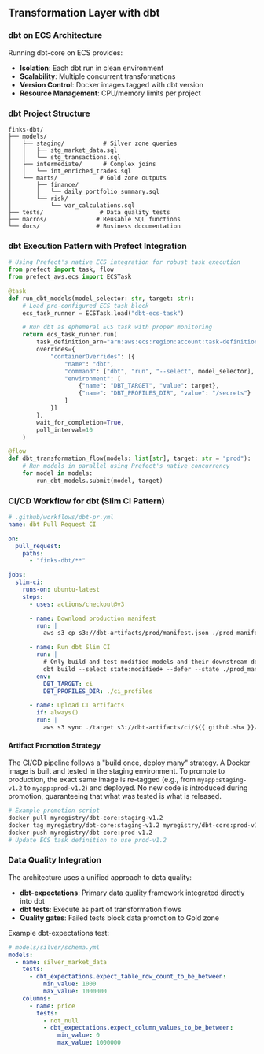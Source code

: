 ## Transformation Layer with dbt

### dbt on ECS Architecture

Running dbt-core on ECS provides:

- **Isolation**: Each dbt run in clean environment
- **Scalability**: Multiple concurrent transformations
- **Version Control**: Docker images tagged with dbt version
- **Resource Management**: CPU/memory limits per project

### dbt Project Structure

```
finks-dbt/
├── models/
│   ├── staging/           # Silver zone queries
│   │   ├── stg_market_data.sql
│   │   └── stg_transactions.sql
│   ├── intermediate/      # Complex joins
│   │   └── int_enriched_trades.sql
│   └── marts/            # Gold zone outputs
│       ├── finance/
│       │   └── daily_portfolio_summary.sql
│       └── risk/
│           └── var_calculations.sql
├── tests/                # Data quality tests
├── macros/              # Reusable SQL functions
└── docs/                # Business documentation
```

### dbt Execution Pattern with Prefect Integration

```python
# Using Prefect's native ECS integration for robust task execution
from prefect import task, flow
from prefect_aws.ecs import ECSTask

@task
def run_dbt_models(model_selector: str, target: str):
    # Load pre-configured ECS task block
    ecs_task_runner = ECSTask.load("dbt-ecs-task")

    # Run dbt as ephemeral ECS task with proper monitoring
    return ecs_task_runner.run(
        task_definition_arn="arn:aws:ecs:region:account:task-definition/dbt-core-task",
        overrides={
            "containerOverrides": [{
                "name": "dbt",
                "command": ["dbt", "run", "--select", model_selector],
                "environment": [
                    {"name": "DBT_TARGET", "value": target},
                    {"name": "DBT_PROFILES_DIR", "value": "/secrets"}
                ]
            }]
        },
        wait_for_completion=True,
        poll_interval=10
    )

@flow
def dbt_transformation_flow(models: list[str], target: str = "prod"):
    # Run models in parallel using Prefect's native concurrency
    for model in models:
        run_dbt_models.submit(model, target)
```

### CI/CD Workflow for dbt (Slim CI Pattern)

```yaml
# .github/workflows/dbt-pr.yml
name: dbt Pull Request CI

on:
  pull_request:
    paths:
      - "finks-dbt/**"

jobs:
  slim-ci:
    runs-on: ubuntu-latest
    steps:
      - uses: actions/checkout@v3

      - name: Download production manifest
        run: |
          aws s3 cp s3://dbt-artifacts/prod/manifest.json ./prod_manifest.json

      - name: Run dbt Slim CI
        run: |
          # Only build and test modified models and their downstream dependencies
          dbt build --select state:modified+ --defer --state ./prod_manifest
        env:
          DBT_TARGET: ci
          DBT_PROFILES_DIR: ./ci_profiles

      - name: Upload CI artifacts
        if: always()
        run: |
          aws s3 sync ./target s3://dbt-artifacts/ci/${{ github.sha }}/
```

#### Artifact Promotion Strategy

The CI/CD pipeline follows a "build once, deploy many" strategy. A Docker image is built and tested in the staging environment. To promote to production, the exact same image is re-tagged (e.g., from `myapp:staging-v1.2` to `myapp:prod-v1.2`) and deployed. No new code is introduced during promotion, guaranteeing that what was tested is what is released.

```bash
# Example promotion script
docker pull myregistry/dbt-core:staging-v1.2
docker tag myregistry/dbt-core:staging-v1.2 myregistry/dbt-core:prod-v1.2
docker push myregistry/dbt-core:prod-v1.2
# Update ECS task definition to use prod-v1.2
```

### Data Quality Integration

The architecture uses a unified approach to data quality:

- **dbt-expectations**: Primary data quality framework integrated directly into dbt
- **dbt tests**: Execute as part of transformation flows
- **Quality gates**: Failed tests block data promotion to Gold zone

Example dbt-expectations test:

```yaml
# models/silver/schema.yml
models:
  - name: silver_market_data
    tests:
      - dbt_expectations.expect_table_row_count_to_be_between:
          min_value: 1000
          max_value: 1000000
    columns:
      - name: price
        tests:
          - not_null
          - dbt_expectations.expect_column_values_to_be_between:
              min_value: 0
              max_value: 1000000
```
